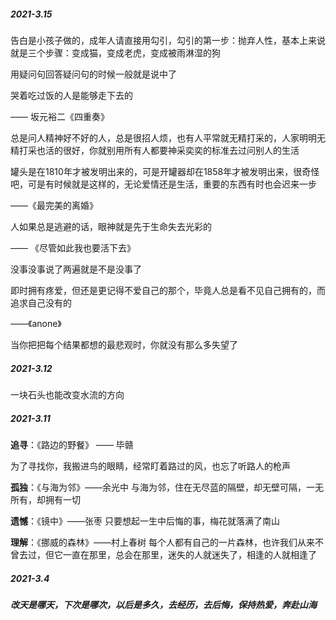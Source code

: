 ##### 2021-3.15

告白是小孩子做的，成年人请直接用勾引，勾引的第一步：抛弃人性，基本上来说就是三个步骤：变成猫，变成老虎，变成被雨淋湿的狗

用疑问句回答疑问句的时候一般就是说中了

哭着吃过饭的人是能够走下去的

—— 坂元裕二《四重奏》

总是问人精神好不好的人，总是很招人烦，也有人平常就无精打采的，人家明明无精打采也活的很好，你就别用所有人都要神采奕奕的标准去过问别人的生活

罐头是在1810年才被发明出来的，可是开罐器却在1858年才被发明出来，很奇怪吧，可是有时候就是这样的，无论爱情还是生活，重要的东西有时也会迟来一步

——《最完美的离婚》

人如果总是逃避的话，眼神就是先于生命失去光彩的

—— 《尽管如此我也要活下去》

没事没事说了两遍就是不是没事了

即时拥有疼爱，但还是更记得不爱自己的那个，毕竟人总是看不见自己拥有的，而追求自己没有的

——《anone》

当你把把每个结果都想的最悲观时，你就没有那么多失望了



##### 2021-3.12

一块石头也能改变水流的方向



##### 2021-3.11

**追寻**：《路边的野餐》 —— 毕赣

为了寻找你，我搬进鸟的眼睛，经常盯着路过的风，也忘了听路人的枪声

**孤独**：《与海为邻》——余光中
与海为邻，住在无尽蓝的隔壁，却无壁可隔，一无所有，却拥有一切

**遗憾**：《镜中》——张枣
只要想起一生中后悔的事，梅花就落满了南山

**理解**：《挪威的森林》——村上春树
每个人都有自己的一片森林，也许我们从来不曾去过，但它一直在那里，总会在那里，迷失的人就迷失了，相逢的人就相逢了



##### 2021-3.4 

##### 改天是哪天，下次是哪次，以后是多久，去经历，去后悔，保持热爱，奔赴山海

